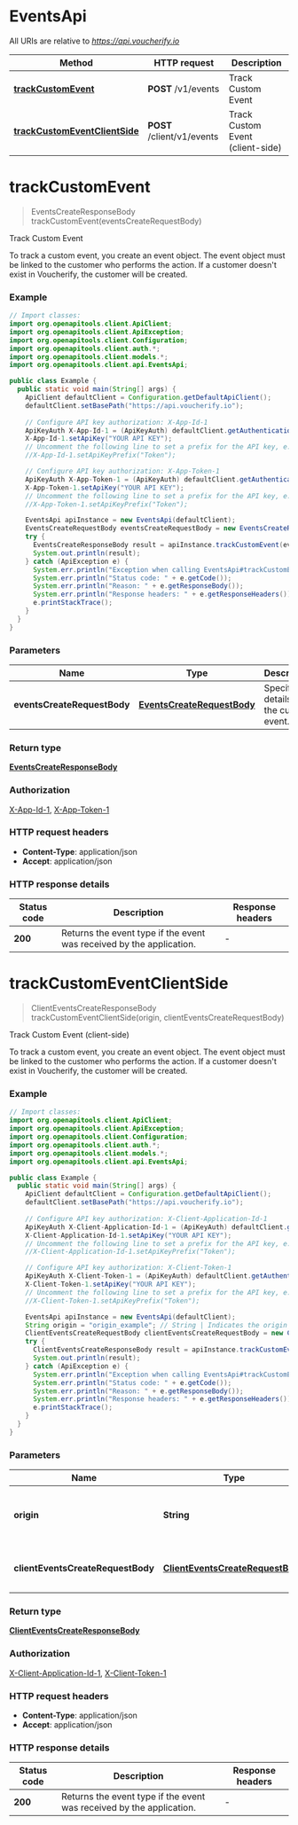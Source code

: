 # EventsApi

All URIs are relative to *https://api.voucherify.io*

| Method | HTTP request | Description |
|------------- | ------------- | -------------|
| [**trackCustomEvent**](EventsApi.md#trackCustomEvent) | **POST** /v1/events | Track Custom Event |
| [**trackCustomEventClientSide**](EventsApi.md#trackCustomEventClientSide) | **POST** /client/v1/events | Track Custom Event (client-side) |


<a id="trackCustomEvent"></a>
# **trackCustomEvent**
> EventsCreateResponseBody trackCustomEvent(eventsCreateRequestBody)

Track Custom Event

To track a custom event, you create an event object.    The event object must be linked to the customer who performs the action. If a customer doesn&#39;t exist in Voucherify, the customer will be created.

### Example
```java
// Import classes:
import org.openapitools.client.ApiClient;
import org.openapitools.client.ApiException;
import org.openapitools.client.Configuration;
import org.openapitools.client.auth.*;
import org.openapitools.client.models.*;
import org.openapitools.client.api.EventsApi;

public class Example {
  public static void main(String[] args) {
    ApiClient defaultClient = Configuration.getDefaultApiClient();
    defaultClient.setBasePath("https://api.voucherify.io");
    
    // Configure API key authorization: X-App-Id-1
    ApiKeyAuth X-App-Id-1 = (ApiKeyAuth) defaultClient.getAuthentication("X-App-Id-1");
    X-App-Id-1.setApiKey("YOUR API KEY");
    // Uncomment the following line to set a prefix for the API key, e.g. "Token" (defaults to null)
    //X-App-Id-1.setApiKeyPrefix("Token");

    // Configure API key authorization: X-App-Token-1
    ApiKeyAuth X-App-Token-1 = (ApiKeyAuth) defaultClient.getAuthentication("X-App-Token-1");
    X-App-Token-1.setApiKey("YOUR API KEY");
    // Uncomment the following line to set a prefix for the API key, e.g. "Token" (defaults to null)
    //X-App-Token-1.setApiKeyPrefix("Token");

    EventsApi apiInstance = new EventsApi(defaultClient);
    EventsCreateRequestBody eventsCreateRequestBody = new EventsCreateRequestBody(); // EventsCreateRequestBody | Specify the details of the custom event.
    try {
      EventsCreateResponseBody result = apiInstance.trackCustomEvent(eventsCreateRequestBody);
      System.out.println(result);
    } catch (ApiException e) {
      System.err.println("Exception when calling EventsApi#trackCustomEvent");
      System.err.println("Status code: " + e.getCode());
      System.err.println("Reason: " + e.getResponseBody());
      System.err.println("Response headers: " + e.getResponseHeaders());
      e.printStackTrace();
    }
  }
}
```

### Parameters

| Name | Type | Description  | Notes |
|------------- | ------------- | ------------- | -------------|
| **eventsCreateRequestBody** | [**EventsCreateRequestBody**](EventsCreateRequestBody.md)| Specify the details of the custom event. | [optional] |

### Return type

[**EventsCreateResponseBody**](EventsCreateResponseBody.md)

### Authorization

[X-App-Id-1](../README.md#X-App-Id-1), [X-App-Token-1](../README.md#X-App-Token-1)

### HTTP request headers

 - **Content-Type**: application/json
 - **Accept**: application/json

### HTTP response details
| Status code | Description | Response headers |
|-------------|-------------|------------------|
| **200** | Returns the event type if the event was received by the application. |  -  |

<a id="trackCustomEventClientSide"></a>
# **trackCustomEventClientSide**
> ClientEventsCreateResponseBody trackCustomEventClientSide(origin, clientEventsCreateRequestBody)

Track Custom Event (client-side)

To track a custom event, you create an event object.    The event object must be linked to the customer who performs the action. If a customer doesn&#39;t exist in Voucherify, the customer will be created.

### Example
```java
// Import classes:
import org.openapitools.client.ApiClient;
import org.openapitools.client.ApiException;
import org.openapitools.client.Configuration;
import org.openapitools.client.auth.*;
import org.openapitools.client.models.*;
import org.openapitools.client.api.EventsApi;

public class Example {
  public static void main(String[] args) {
    ApiClient defaultClient = Configuration.getDefaultApiClient();
    defaultClient.setBasePath("https://api.voucherify.io");
    
    // Configure API key authorization: X-Client-Application-Id-1
    ApiKeyAuth X-Client-Application-Id-1 = (ApiKeyAuth) defaultClient.getAuthentication("X-Client-Application-Id-1");
    X-Client-Application-Id-1.setApiKey("YOUR API KEY");
    // Uncomment the following line to set a prefix for the API key, e.g. "Token" (defaults to null)
    //X-Client-Application-Id-1.setApiKeyPrefix("Token");

    // Configure API key authorization: X-Client-Token-1
    ApiKeyAuth X-Client-Token-1 = (ApiKeyAuth) defaultClient.getAuthentication("X-Client-Token-1");
    X-Client-Token-1.setApiKey("YOUR API KEY");
    // Uncomment the following line to set a prefix for the API key, e.g. "Token" (defaults to null)
    //X-Client-Token-1.setApiKeyPrefix("Token");

    EventsApi apiInstance = new EventsApi(defaultClient);
    String origin = "origin_example"; // String | Indicates the origin (scheme, hostname, and port).
    ClientEventsCreateRequestBody clientEventsCreateRequestBody = new ClientEventsCreateRequestBody(); // ClientEventsCreateRequestBody | Specify the details of the custom event.
    try {
      ClientEventsCreateResponseBody result = apiInstance.trackCustomEventClientSide(origin, clientEventsCreateRequestBody);
      System.out.println(result);
    } catch (ApiException e) {
      System.err.println("Exception when calling EventsApi#trackCustomEventClientSide");
      System.err.println("Status code: " + e.getCode());
      System.err.println("Reason: " + e.getResponseBody());
      System.err.println("Response headers: " + e.getResponseHeaders());
      e.printStackTrace();
    }
  }
}
```

### Parameters

| Name | Type | Description  | Notes |
|------------- | ------------- | ------------- | -------------|
| **origin** | **String**| Indicates the origin (scheme, hostname, and port). | |
| **clientEventsCreateRequestBody** | [**ClientEventsCreateRequestBody**](ClientEventsCreateRequestBody.md)| Specify the details of the custom event. | [optional] |

### Return type

[**ClientEventsCreateResponseBody**](ClientEventsCreateResponseBody.md)

### Authorization

[X-Client-Application-Id-1](../README.md#X-Client-Application-Id-1), [X-Client-Token-1](../README.md#X-Client-Token-1)

### HTTP request headers

 - **Content-Type**: application/json
 - **Accept**: application/json

### HTTP response details
| Status code | Description | Response headers |
|-------------|-------------|------------------|
| **200** | Returns the event type if the event was received by the application. |  -  |

